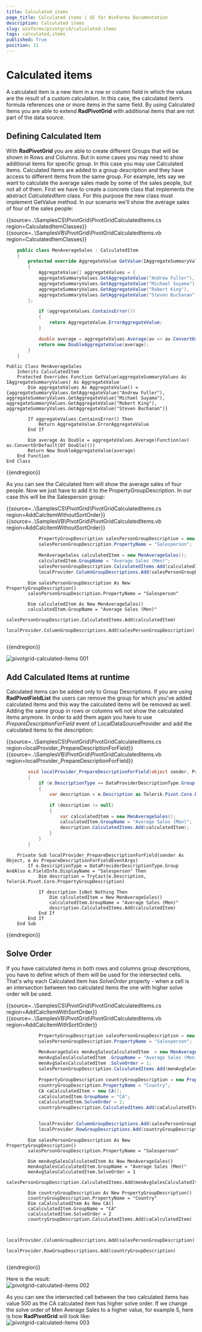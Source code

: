 ```yaml
---
title: Calculated items
page_title: Calculated items | UI for WinForms Documentation
description: Calculated items
slug: winforms/pivotgrid/calculated-items
tags: calculated,items
published: True
position: 11
---
```


# Calculated items



A calculated item is a new item in a row or column field in which the values are the result of a custom calculation. In this case, the calculated item’s formula references one or more items in the same field. By using Calculated Items you are able to extend __RadPivotGrid__ with additional items that are not part of the data source.

## Defining Calculated Item

With __RadPivotGrid__ you are able to create different Groups that will be shown in Rows and Columns. But in some cases you may need to show additional items for specific group. In this case you may use Calculated Items. Calculated Items are added to a group description and they have access to different items from the same group. For example, lets say we want to calculate the average sales made by some of the sales people, but not all of them. First we have to create a concrete class that implements the abstract *CalculatedItem* class. For this purpose the new class must implement GetValue method. In our scenario we'll show the average sales of four of the sales people:

{{source=..\SamplesCS\PivotGrid\PivotGridCalculatedItems.cs region=CalculatedItemClasses}} 
{{source=..\SamplesVB\PivotGrid\PivotGridCalculatedItems.vb region=CalculatedItemClasses}} 

````C#
    public class MenAverageSales : CalculatedItem
    {
        protected override AggregateValue GetValue(IAggregateSummaryValues aggregateSummaryValues)
        {
            AggregateValue[] aggregateValues = {
            aggregateSummaryValues.GetAggregateValue("Andrew Fuller"),
            aggregateSummaryValues.GetAggregateValue("Michael Suyama"),
            aggregateSummaryValues.GetAggregateValue("Robert King"),
            aggregateSummaryValues.GetAggregateValue("Steven Buchanan")
        };

            if (aggregateValues.ContainsError())
            {
                return AggregateValue.ErrorAggregateValue;
            }

            double average = aggregateValues.Average(av => av.ConvertOrDefault<double>());
            return new DoubleAggregateValue(average);
        }
    }
````
````VB.NET
Public Class MenAverageSales
    Inherits CalculatedItem
    Protected Overrides Function GetValue(aggregateSummaryValues As IAggregateSummaryValues) As AggregateValue
        Dim aggregateValues As AggregateValue() = {aggregateSummaryValues.GetAggregateValue("Andrew Fuller"), aggregateSummaryValues.GetAggregateValue("Michael Suyama"), aggregateSummaryValues.GetAggregateValue("Robert King"), aggregateSummaryValues.GetAggregateValue("Steven Buchanan")}

        If aggregateValues.ContainsError() Then
            Return AggregateValue.ErrorAggregateValue
        End If

        Dim average As Double = aggregateValues.Average(Function(av) av.ConvertOrDefault(Of Double)())
        Return New DoubleAggregateValue(average)
    End Function
End Class
````

{{endregion}} 

As you can see the Calculated Item will show the average sales of four people. Now we just have to add it to the PropertyGroupDescription. In our case this will be the Salesperson group:

{{source=..\SamplesCS\PivotGrid\PivotGridCalculatedItems.cs region=AddCalcItemWithoutSortOrder}} 
{{source=..\SamplesVB\PivotGrid\PivotGridCalculatedItems.vb region=AddCalcItemWithoutSortOrder}} 

````C#
            PropertyGroupDescription salesPersonGroupDescription = new PropertyGroupDescription();
            salesPersonGroupDescription.PropertyName = "Salesperson";

            MenAverageSales calculatedItem = new MenAverageSales();
            calculatedItem.GroupName = "Average Sales (Men)";
            salesPersonGroupDescription.CalculatedItems.Add(calculatedItem);
            localProvider.ColumnGroupDescriptions.Add(salesPersonGroupDescription);
````
````VB.NET
        Dim salesPersonGroupDescription As New PropertyGroupDescription()
        salesPersonGroupDescription.PropertyName = "Salesperson"

        Dim calculatedItem As New MenAverageSales()
        calculatedItem.GroupName = "Average Sales (Men)"
        salesPersonGroupDescription.CalculatedItems.Add(calculatedItem)
        localProvider.ColumnGroupDescriptions.Add(salesPersonGroupDescription)
        '
````

{{endregion}}

![pivotgrid-calculated-items 001](images/pivotgrid-calculated-items001.png)

## Add Calculated Items at runtime

Calculated items can be added only to Group Descriptions. If you are using __RadPivotFieldList__ the users can remove the group for which you've added calculated items and this way the calculated items will be removed as well. Adding the same group in rows or columns will not show the calculated items anymore. In order to add them again you have to use *PrepareDescriptionForField* event of LocalDataSourceProvider and add the calculated items to the description:

{{source=..\SamplesCS\PivotGrid\PivotGridCalculatedItems.cs region=localProvider_PrepareDescriptionForField}} 
{{source=..\SamplesVB\PivotGrid\PivotGridCalculatedItems.vb region=localProvider_PrepareDescriptionForField}} 

````C#
        void localProvider_PrepareDescriptionForField(object sender, PrepareDescriptionForFieldEventArgs e)
        {
            if (e.DescriptionType == DataProviderDescriptionType.Group && e.FieldInfo.DisplayName == "Salesperson")
            {
                var description = e.Description as Telerik.Pivot.Core.PropertyGroupDescription;

                if (description != null)
                {
                    var calculatedItem = new MenAverageSales();
                    calculatedItem.GroupName = "Average Sales (Men)";
                    description.CalculatedItems.Add(calculatedItem);
                }
            }
        }
````
````VB.NET
    Private Sub localProvider_PrepareDescriptionForField(sender As Object, e As PrepareDescriptionForFieldEventArgs)
        If e.DescriptionType = DataProviderDescriptionType.Group AndAlso e.FieldInfo.DisplayName = "Salesperson" Then
            Dim description = TryCast(e.Description, Telerik.Pivot.Core.PropertyGroupDescription)

            If description IsNot Nothing Then
                Dim calculatedItem = New MenAverageSales()
                calculatedItem.GroupName = "Average Sales (Men)"
                description.CalculatedItems.Add(calculatedItem)
            End If
        End If
    End Sub
````

{{endregion}} 

## Solve Order

If you have calculated items in both rows and columns group descriptions, you have to define which of them will be used for the intersected cells. That's why each Calculated Item has *SolveOrder* property - when a cell is an intersection between two calculated items the one with higher solve order will be used.

{{source=..\SamplesCS\PivotGrid\PivotGridCalculatedItems.cs region=AddCalcItemWithSortOrder}} 
{{source=..\SamplesVB\PivotGrid\PivotGridCalculatedItems.vb region=AddCalcItemWithSortOrder}} 

````C#
            PropertyGroupDescription salesPersonGroupDescription = new PropertyGroupDescription();
            salesPersonGroupDescription.PropertyName = "Salesperson";

            MenAverageSales menAvgSalesCalculatedItem  = new MenAverageSales();
            menAvgSalesCalculatedItem .GroupName = "Average Sales (Men)";
            menAvgSalesCalculatedItem .SolveOrder = 1;
            salesPersonGroupDescription.CalculatedItems.Add(menAvgSalesCalculatedItem);

            PropertyGroupDescription countryGroupDescription = new PropertyGroupDescription();
            countryGroupDescription.PropertyName = "Country";
            CA caCalculatedItem = new CA();
            caCalculatedItem.GroupName = "CA";
            caCalculatedItem.SolveOrder = 2;
            countryGroupDescription.CalculatedItems.Add(caCalculatedItem);


            localProvider.ColumnGroupDescriptions.Add(salesPersonGroupDescription);
            localProvider.RowGroupDescriptions.Add(countryGroupDescription);
````
````VB.NET
        Dim salesPersonGroupDescription As New PropertyGroupDescription()
        salesPersonGroupDescription.PropertyName = "Salesperson"

        Dim menAvgSalesCalculatedItem As New MenAverageSales()
        menAvgSalesCalculatedItem.GroupName = "Average Sales (Men)"
        menAvgSalesCalculatedItem.SolveOrder = 1
        salesPersonGroupDescription.CalculatedItems.Add(menAvgSalesCalculatedItem)

        Dim countryGroupDescription As New PropertyGroupDescription()
        countryGroupDescription.PropertyName = "Country"
        Dim caCalculatedItem As New CA()
        caCalculatedItem.GroupName = "CA"
        caCalculatedItem.SolveOrder = 2
        countryGroupDescription.CalculatedItems.Add(caCalculatedItem)


        localProvider.ColumnGroupDescriptions.Add(salesPersonGroupDescription)
        localProvider.RowGroupDescriptions.Add(countryGroupDescription)
        '
````

{{endregion}}

Here is the result: <br>![pivotgrid-calculated-items 002](images/pivotgrid-calculated-items002.png)

As you can see the intersected cell between the two calculated items has value 500 as the CA calculated item has higher solve order. If we change the solve order of Men Average Sales to a higher value, for example 5, here is how __RadPivotGrid__ will look like: <br>![pivotgrid-calculated-items 003](images/pivotgrid-calculated-items003.png)
